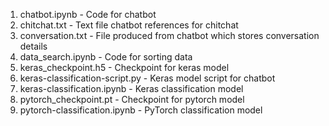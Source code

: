 1.  chatbot.ipynb - Code for chatbot
2.  chitchat.txt - Text file chatbot references for chitchat
3.  conversation.txt - File produced from chatbot which stores conversation details
4.  data_search.ipynb - Code for sorting data
5.  keras_checkpoint.h5 - Checkpoint for keras model
6.  keras-classification-script.py - Keras model script for chatbot
7.  keras-classification.ipynb - Keras classification model
8.  pytorch_checkpoint.pt - Checkpoint for pytorch model
9.  pytorch-classification.ipynb - PyTorch classification model